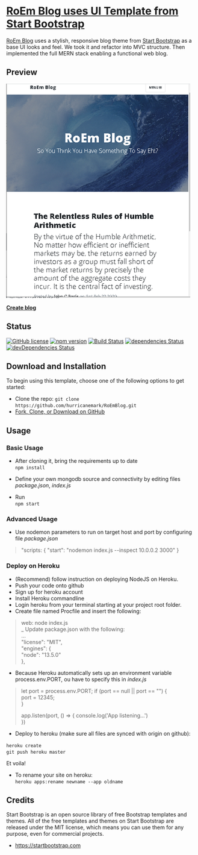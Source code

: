 # [RoEm Blog uses UI Template from Start Bootstrap ](https://github.com/hurricanemark/RoEmBlog)

[RoEm Blog](https://github.com/hurricanemark/RoEmBlog) uses a stylish, responsive blog theme from [Start Bootstrap](https://startbootstrap.com/template-overviews/clean-blog/) as a base UI looks and feel. We took it and refactor into MVC structure.  Then implemented the full MERN stack enabling a functional web blog.  

## Preview  

![RoEm Blog Preview](https://github.com/hurricanemark/RoEmBlog/blob/master/public/img/Index.PNG)

**[Create blog](https://github.com/hurricanemark/RoEmBlog/blob/master/public/img/NewPost.PNG)**

## Status  

[![GitHub license](https://img.shields.io/badge/license-MIT-blue.svg)](https://raw.githubusercontent.com/BlackrockDigital/startbootstrap-clean-blog/master/LICENSE)
[![npm version](https://img.shields.io/npm/v/startbootstrap-clean-blog.svg)](https://www.npmjs.com/package/startbootstrap-clean-blog)
[![Build Status](https://travis-ci.org/BlackrockDigital/startbootstrap-clean-blog.svg?branch=master)](https://travis-ci.org/BlackrockDigital/startbootstrap-clean-blog)
[![dependencies Status](https://david-dm.org/BlackrockDigital/startbootstrap-clean-blog/status.svg)](https://david-dm.org/BlackrockDigital/startbootstrap-clean-blog)
[![devDependencies Status](https://david-dm.org/BlackrockDigital/startbootstrap-clean-blog/dev-status.svg)](https://david-dm.org/BlackrockDigital/startbootstrap-clean-blog?type=dev)

## Download and Installation

To begin using this template, choose one of the following options to get started:
* Clone the repo: `git clone https://github.com/hurricanemark/RoEmBlog.git`
* [Fork, Clone, or Download on GitHub](https://github.com/hurricanemark/RoEmBlog.git)

## Usage

### Basic Usage

- After cloning it, bring the requirements up to date  
`npm install`  

- Define your own mongodb source and connectivity by editing files *package.json*, *index.js*  
- Run  
`npm start`  

### Advanced Usage

- Use nodemon parameters to run on target host and port by configuring file *package.json*  
> "scripts: {
> 	"start": "nodemon index.js --inspect 10.0.0.2 3000"
> }


### Deploy on Heroku  
- (Recommend) follow instruction on deploying NodeJS on Heroku.  
- Push your code onto github
- Sign up for heroku account  
- Install Heroku commandline  
- Login heroku from your terminal starting at your project root folder.  
- Create file named Procfile and insert the following:
> web: node index.js  
_ Update package.json with the following:  
> ...  
> "license": "MIT",  
> "engines": {  
>    "node": "13.5.0"    
> },  
- Because Heroku automatically sets up an environment variable process.env.PORT, ou have to specify this in *index.js*  
> let port = process.env.PORT;
> if (port == null || port == "") {  
>    port = 12345;  
> }
>
> app.listen(port, () => {
>    console.log('App listening...')  
>  })    

- Deploy to heroku (make sure all files are synced with origin on github):

`heroku create`  
`git push heroku master`  

Et voila!  

- To rename your site on heroku:  
`heroku apps:rename newname --app oldname`  


## Credits

Start Bootstrap is an open source library of free Bootstrap templates and themes. All of the free templates and themes on Start Bootstrap are released under the MIT license, which means you can use them for any purpose, even for commercial projects.

* https://startbootstrap.com  